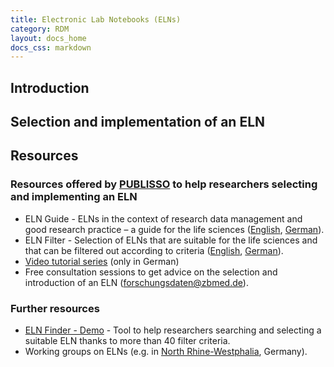 ```yaml
---
title: Electronic Lab Notebooks (ELNs)
category: RDM
layout: docs_home
docs_css: markdown
---
```

## Introduction

## Selection and implementation of an ELN

## Resources

### Resources offered by [PUBLISSO](https://www.publisso.de/en/research-data-management/rd-documenting/) to help researchers selecting and implementing an ELN
* ELN Guide - ELNs in the context of research data management and good research practice – a guide for the life sciences ([English](https://dx.doi.org/10.4126/FRL01-006425772), [German](https://dx.doi.org/10.4126/FRL01-006422868)).
* ELN Filter - Selection of ELNs that are suitable for the life sciences and that can be filtered out according to criteria ([English](https://www.publisso.de/fileadmin/user_upload/PUBLISSO/PUBLISSO_ELN-Filter_2021-06_english.xlsx), [German](https://www.publisso.de/fileadmin/user_upload/PUBLISSO/PUBLISSO_ELN-Filter_2020-12-01.xlsx)).
* [Video tutorial series](https://www.youtube.com/playlist?list=PLJYlS0FDTMq17tvYMeuI2Ct5XtykRFy0K) (only in German)
* Free consultation sessions to get advice on the selection and introduction of an ELN (<forschungsdaten@zbmed.de>).

### Further resources
* [ELN Finder - Demo](https://eln-finder.ulb.tu-darmstadt.de/home) -  Tool to help researchers searching and selecting a suitable ELN thanks to more than 40 filter criteria.
* Working groups on ELNs (e.g. in [North Rhine-Westphalia](https://www.fdm.nrw/index.php/fdm-nrw/elb/), Germany).
